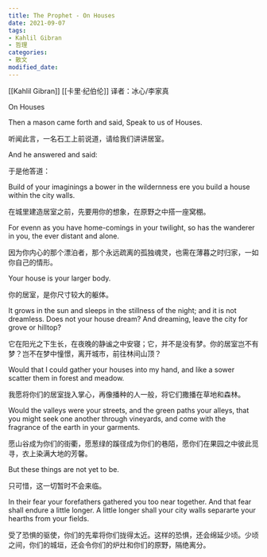 ```yaml
---
title: The Prophet - On Houses
date: 2021-09-07
tags: 
- Kahlil Gibran
- 哲理
categories:
- 散文
modified_date: 
---
```


[[Kahlil Gibran]] [[卡里·纪伯伦]]
译者：冰心/李家真

On Houses

Then a mason came forth and said, Speak to us of Houses.

听闻此言，一名石工上前说道，请给我们讲讲居室。

And he answered and said:

于是他答道：

Build of your imaginings a bower in the wildernness ere you build a house within the city walls.

在城里建造居室之前，先要用你的想象，在原野之中搭一座窝棚。

For evenn as you have home-comings in your twilight, so has the wanderer in you, the ever distant and alone.

因为你内心的那个漂泊者，那个永远疏离的孤独魂灵，也需在薄暮之时归家，一如你自己的情形。

Your house is your larger body.

你的居室，是你尺寸较大的躯体。

It grows in the sun and sleeps in the stillness of the night; and it is not dreamless. Does not your house dream? And dreaming, leave the city for grove or hilltop?

它在阳光之下生长，在夜晚的静谧之中安寝；它，并不是没有梦。你的居室岂不有梦？岂不在梦中憧憬，离开城市，前往林间山顶？

Would that I could gather your houses into my hand, and like a sower scatter them in forest and meadow.

我愿将你们的居室拢入掌心，再像播种的人一般，将它们撒播在草地和森林。

Would the valleys were your streets, and the green paths your alleys, that you might seek one another through vineyards, and come with the fragrance of the earth in your garments.

愿山谷成为你们的街衢，愿葱绿的蹊径成为你们的巷陌，愿你们在果园之中彼此觅寻，衣上染满大地的芳馨。

But these things are not yet to be.

只可惜，这一切暂时不会来临。

In their fear your forefathers gathered you too near together. And that fear shall endure a little longer. A little longer shall your city walls separarte your hearths from your fields.

受了恐惧的驱使，你们的先辈将你们拢得太近。这样的恐惧，还会绵延少顷。少顷之间，你们的城垣，还会令你们的炉灶和你们的原野，隔绝离分。



